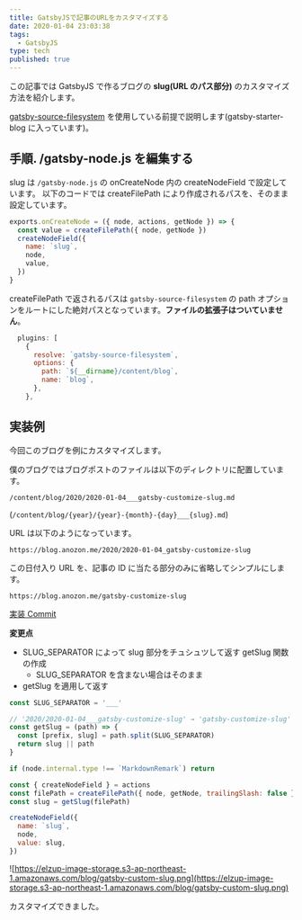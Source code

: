 ```yaml
---
title: GatsbyJSで記事のURLをカスタマイズする
date: 2020-01-04 23:03:38
tags:
  - GatsbyJS
type: tech
published: true
---
```


この記事では GatsbyJS で作るブログの **slug(URL のパス部分)** のカスタマイズ方法を紹介します。

[gatsby-source-filesystem](https://www.gatsbyjs.org/packages/gatsby-source-filesystem/) を使用している前提で説明します(gatsby-starter-blog に入っています)。

## 手順. /gatsby-node.js を編集する

slug は `/gatsby-node.js` の onCreateNode 内の createNodeField で設定しています。
以下のコードでは createFilePath により作成されるパスを、そのまま設定しています。

```js:title=gatsby-node.js
exports.onCreateNode = ({ node, actions, getNode }) => {
  const value = createFilePath({ node, getNode })
  createNodeField({
    name: `slug`,
    node,
    value,
  })
}
```

createFilePath で返されるパスは `gatsby-source-filesystem` の path オプションをルートにした絶対パスとなっています。**ファイルの拡張子はついていません**。

```js:title=gatsby-config.js
  plugins: [
    {
      resolve: `gatsby-source-filesystem`,
      options: {
        path: `${__dirname}/content/blog`,
        name: `blog`,
      },
    },
```

## 実装例

今回このブログを例にカスタマイズします。

僕のブログではブログポストのファイルは以下のディレクトリに配置しています。

`/content/blog/2020/2020-01-04___gatsby-customize-slug.md`

(`/content/blog/{year}/{year}-{month}-{day}___{slug}.md`)

URL は以下のようになっています。

`https://blog.anozon.me/2020/2020-01-04_gatsby-customize-slug`

この日付入り URL を、記事の ID に当たる部分のみに省略してシンプルにします。

`https://blog.anozon.me/gatsby-customize-slug`

[実装 Commit](https://github.com/elzup/anozonbiyori/commit/34505a0a39640ea0b2a1b60c7662412544179510#diff-fda05457e393bada716f508859bfc604)

**変更点**

- SLUG_SEPARATOR によって slug 部分をチュシュツして返す getSlug 関数の作成
  - SLUG_SEPARATOR を含まない場合はそのまま
- getSlug を適用して返す

```js:title=gatsby-node.js
const SLUG_SEPARATOR = '___'

// '2020/2020-01-04___gatsby-customize-slug' → 'gatsby-customize-slug'
const getSlug = (path) => {
  const [prefix, slug] = path.split(SLUG_SEPARATOR)
  return slug || path
}

if (node.internal.type !== `MarkdownRemark`) return

const { createNodeField } = actions
const filePath = createFilePath({ node, getNode, trailingSlash: false })
const slug = getSlug(filePath)

createNodeField({
  name: `slug`,
  node,
  value: slug,
})
```

![https://elzup-image-storage.s3-ap-northeast-1.amazonaws.com/blog/gatsby-custom-slug.png](https://elzup-image-storage.s3-ap-northeast-1.amazonaws.com/blog/gatsby-custom-slug.png)

カスタマイズできました。
